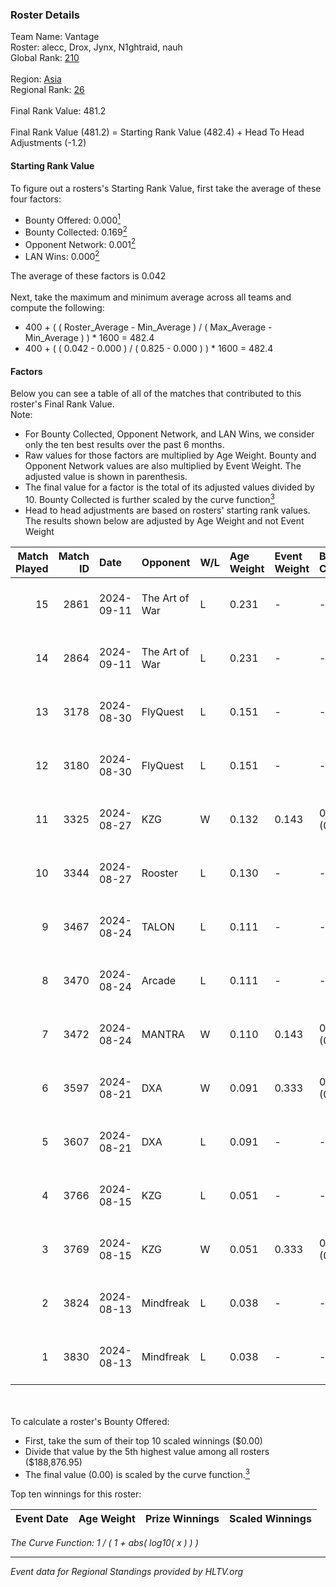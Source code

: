 ### Roster Details<br />
Team Name: Vantage<br />
Roster: alecc, Drox, Jynx, N1ghtraid, nauh<br />
Global Rank: [210](../../standings_global_2025_02_03.md)<br />
<br />
Region: [Asia]( ../../standings_asia_2025_02_03.md)<br />
Regional Rank: [26]( ../../standings_asia_2025_02_03.md)<br />
<br />
Final Rank Value:  481.2<br />
<br />
Final Rank Value (481.2) = Starting Rank Value (482.4) + Head To Head Adjustments (-1.2)<br />

#### Starting Rank Value<br />
To figure out a rosters's Starting Rank Value, first take the average of these four factors:<br />
- Bounty Offered: 0.000[<sup>1</sup>](#table2)
- Bounty Collected: 0.169[<sup>2</sup>](#table1)
- Opponent Network: 0.001[<sup>2</sup>](#table1)
- LAN Wins: 0.000[<sup>2</sup>](#table1)

The average of these factors is 0.042<br />
<br />
Next, take the maximum and minimum average across all teams and compute the following:<br />
- 400 + ( ( Roster_Average - Min_Average ) / ( Max_Average - Min_Average ) ) * 1600 = 482.4
- 400 + ( ( 0.042 - 0.000 ) / ( 0.825 - 0.000 ) ) * 1600 = 482.4


#### Factors<br />
Below you can see a table of all of the matches that contributed to this roster's Final Rank Value.<br />
Note:<br />

- For Bounty Collected, Opponent Network, and LAN Wins, we consider only the ten best results over the past 6 months.
- Raw values for those factors are multiplied by Age Weight. Bounty and Opponent Network values are also multiplied by Event Weight. The adjusted value is shown in parenthesis.
- The final value for a factor is the total of its adjusted values divided by 10. Bounty Collected is further scaled by the curve function[<sup>3</sup>](#curveFunction)
- Head to head adjustments are based on rosters' starting rank values. The results shown below are adjusted by Age Weight and not Event Weight
<span id="table1"></span><br />


| Match Played | Match ID | Date       | Opponent       | W/L | Age Weight | Event Weight | Bounty Collected | Opponent Network | LAN Wins  | H2H Adj. | Roster                                  |
| -: | -: | :- | :- | :- | :- | :- | :- | :- | :- | -: | :- |
|           15 |     2861 | 2024-09-11 | The Art of War | L   | 0.231      | -            | -                | -                | -         |    -2.08 | alecc, Drox, Jynx, N1ghtraid, nauh      |
|           14 |     2864 | 2024-09-11 | The Art of War | L   | 0.231      | -            | -                | -                | -         |    -2.12 | Drox, Jynx, mindtr6cks, N1ghtraid, nauh |
|           13 |     3178 | 2024-08-30 | FlyQuest       | L   | 0.151      | -            | -                | -                | -         |    -0.07 | alecc, Drox, Jynx, N1ghtraid, nauh      |
|           12 |     3180 | 2024-08-30 | FlyQuest       | L   | 0.151      | -            | -                | -                | -         |    -0.07 | alecc, Drox, Jynx, N1ghtraid, nauh      |
|           11 |     3325 | 2024-08-27 | KZG            | W   | 0.132      | 0.143        | 0.002 (0.000)    | 0.127 (0.002)    | 0 (0.000) |     2.95 | alecc, Drox, Jynx, N1ghtraid, nauh      |
|           10 |     3344 | 2024-08-27 | Rooster        | L   | 0.130      | -            | -                | -                | -         |    -0.96 | alecc, Drox, Jynx, N1ghtraid, nauh      |
|            9 |     3467 | 2024-08-24 | TALON          | L   | 0.111      | -            | -                | -                | -         |    -1.31 | alecc, Drox, Jynx, N1ghtraid, nauh      |
|            8 |     3470 | 2024-08-24 | Arcade         | L   | 0.111      | -            | -                | -                | -         |    -1.20 | alecc, Drox, Jynx, N1ghtraid, nauh      |
|            7 |     3472 | 2024-08-24 | MANTRA         | W   | 0.110      | 0.143        | 0.001 (0.000)    | 0.112 (0.002)    | 0 (0.000) |     2.44 | alecc, Drox, Jynx, N1ghtraid, nauh      |
|            6 |     3597 | 2024-08-21 | DXA            | W   | 0.091      | 0.333        | 0.001 (0.000)    | 0.073 (0.002)    | 0 (0.000) |     1.96 | alecc, Drox, Jynx, N1ghtraid, nauh      |
|            5 |     3607 | 2024-08-21 | DXA            | L   | 0.091      | -            | -                | -                | -         |    -0.92 | alecc, Drox, Jynx, N1ghtraid, nauh      |
|            4 |     3766 | 2024-08-15 | KZG            | L   | 0.051      | -            | -                | -                | -         |    -0.47 | alecc, Drox, Jynx, N1ghtraid, nauh      |
|            3 |     3769 | 2024-08-15 | KZG            | W   | 0.051      | 0.333        | 0.002 (0.000)    | 0.127 (0.002)    | 0 (0.000) |     1.15 | alecc, Drox, Jynx, N1ghtraid, nauh      |
|            2 |     3824 | 2024-08-13 | Mindfreak      | L   | 0.038      | -            | -                | -                | -         |    -0.26 | alecc, Drox, Jynx, N1ghtraid, nauh      |
|            1 |     3830 | 2024-08-13 | Mindfreak      | L   | 0.038      | -            | -                | -                | -         |    -0.26 | alecc, Drox, Jynx, N1ghtraid, nauh      |

<br />
<span id="table2"></span><br />
To calculate a roster's Bounty Offered:<br />

- First, take the sum of their top 10 scaled winnings ($0.00)
- Divide that value by the 5th highest value among all rosters ($188,876.95)
- The final value (0.00) is scaled by the curve function.[<sup>3</sup>](#curveFunction)

Top ten winnings for this roster:<br />

| Event Date | Age Weight | Prize Winnings | Scaled Winnings |
| :- | -: | :- | :- |


<span id="curveFunction"></span>_The Curve Function: 1 / ( 1 + abs( log10( x ) ) )_<br />

---
_Event data for Regional Standings provided by HLTV.org_<br />
